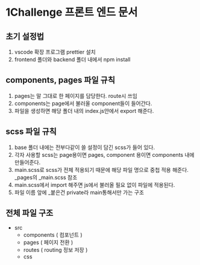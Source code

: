 # 1Challenge 프론트 엔드 문서

## 초기 설정법

1. vscode 확장 프로그램 prettier 설치
2. frontend 폴더와 backend 폴더 내에서 npm install

## components, pages 파일 규칙

1. pages는 말 그대로 한 페이지를 담당한다. route시 쓰임
2. components는 page에서 불러올 component들이 들어간다.
3. 파일을 생성하면 해당 폴더 내의 index.js안에서 export 해준다.

## scss 파일 규칙

1. base 폴더 내에는 전부다같이 쓸 설정이 담긴 scss가 들어 있다.
2. 각자 사용할 scss는 page용이면 pages, component 용이면 components 내에 만들어준다.
3. main.scss로 scss가 전체 적용되기 때문에 해당 파일 명으로 중첩 적용 해준다. _pages의 _main.scss 참조
4. main.scss에서 import 해주면 js에서 불러올 필요 없이 파일에 적용된다.
5. 파일 이름 앞에 _붙은건 private라 main통해서만 가는 구조

## 전체 파일 구조

* src
	* components ( 컴포넌트 )
	* pages ( 페이지 전환 )
	* routes ( routing 정보 저장 )
	* css
